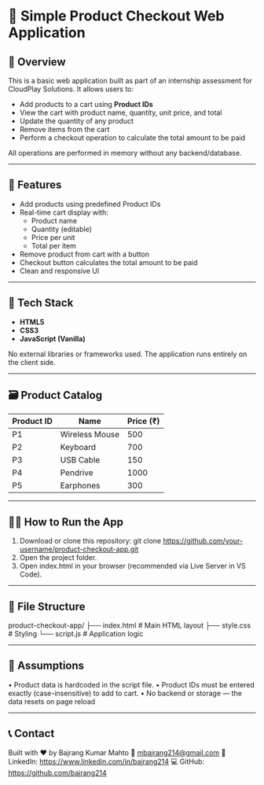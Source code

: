 # 🛒 Simple Product Checkout Web Application

## 📌 Overview

This is a basic web application built as part of an internship assessment for CloudPlay Solutions. It allows users to:
- Add products to a cart using **Product IDs**
- View the cart with product name, quantity, unit price, and total
- Update the quantity of any product
- Remove items from the cart
- Perform a checkout operation to calculate the total amount to be paid

All operations are performed in memory without any backend/database.

---

## 🚀 Features

- Add products using predefined Product IDs
- Real-time cart display with:
  - Product name
  - Quantity (editable)
  - Price per unit
  - Total per item
- Remove product from cart with a button
- Checkout button calculates the total amount to be paid
- Clean and responsive UI

---

## 🧰 Tech Stack

- **HTML5**
- **CSS3**
- **JavaScript (Vanilla)**

No external libraries or frameworks used. The application runs entirely on the client side.

---

## 🗃️ Product Catalog

| Product ID | Name           | Price (₹) |
|------------|----------------|-----------|
| P1         | Wireless Mouse | 500       |
| P2         | Keyboard       | 700       |
| P3         | USB Cable      | 150       |
| P4         | Pendrive       | 1000      |
| P5         | Earphones      | 300       |

---

## 🧑‍💻 How to Run the App

1. Download or clone this repository:
   git clone https://github.com/your-username/product-checkout-app.git
2. Open the project folder.
3. Open index.html in your browser (recommended via Live Server in VS Code).

---

## 📄 File Structure

product-checkout-app/
├── index.html      # Main HTML layout
├── style.css       # Styling
└── script.js       # Application logic

---

## 📌 Assumptions
• Product data is hardcoded in the script file.
• Product IDs must be entered exactly (case-insensitive) to add to cart.
• No backend or storage — the data resets on page reload

---

## 📞 Contact
Built with ❤️ by Bajrang Kumar Mahto
📧 mbajrang214@gmail.com
🔗 LinkedIn: https://www.linkedin.com/in/bajrang214
💻 GitHub: https://github.com/bajrang214
